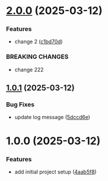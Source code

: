 # [2.0.0](https://github.com-vndung/vndung/test-repo-01/compare/v1.0.1...v2.0.0) (2025-03-12)


### Features

* change 2 ([c1bd70d](https://github.com-vndung/vndung/test-repo-01/commit/c1bd70d1f5751bc63ac105d7624413bb5dd56606))


### BREAKING CHANGES

* change 222

## [1.0.1](https://github.com-vndung/vndung/test-repo-01/compare/v1.0.0...v1.0.1) (2025-03-12)


### Bug Fixes

* update log message ([5dccd6e](https://github.com-vndung/vndung/test-repo-01/commit/5dccd6e4f31264107d7da91cec2bae17f533244a))

# 1.0.0 (2025-03-12)


### Features

* add initial project setup ([4aab5f8](https://github.com-vndung/vndung/test-repo-01/commit/4aab5f8d917c5ee24c0fd77e76f6c90170d5cca9))
